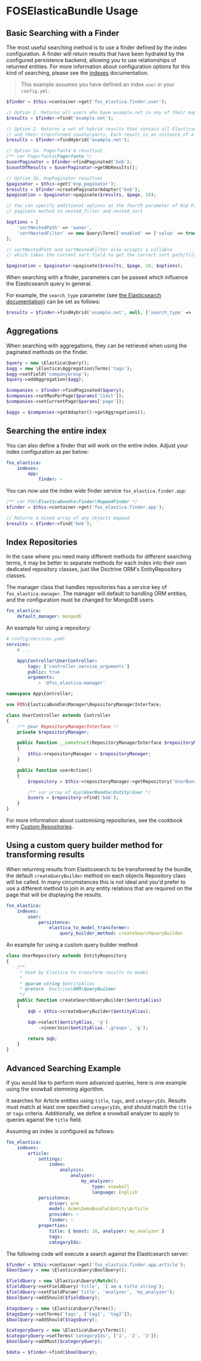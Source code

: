 FOSElasticaBundle Usage
=======================

Basic Searching with a Finder
-----------------------------

The most useful searching method is to use a finder defined by the index configuration.
A finder will return results that have been hydrated by the configured persistence backend,
allowing you to use relationships of returned entities. For more information about
configuration options for this kind of searching, please see the [indexes](indexes.md)
documentation.

> This example assumes you have defined an index `user` in your `config.yml`.

```php
$finder = $this->container->get('fos_elastica.finder.user');

// Option 1. Returns all users who have example.net in any of their mapped fields
$results = $finder->find('example.net');

// Option 2. Returns a set of hybrid results that contain all Elasticsearch results
// and their transformed counterparts. Each result is an instance of a HybridResult
$results = $finder->findHybrid('example.net');

// Option 3a. Pagerfanta'd resultset
/** var Pagerfanta\Pagerfanta */
$userPaginator = $finder->findPaginated('bob');
$countOfResults = $userPaginator->getNbResults();

// Option 3b. KnpPaginator resultset
$paginator = $this->get('knp_paginator');
$results = $finder->createPaginatorAdapter('bob');
$pagination = $paginator->paginate($results, $page, 10);

// You can specify additional options as the fourth parameter of Knp Paginator
// paginate method to nested_filter and nested_sort

$options = [
    'sortNestedPath' => 'owner',
    'sortNestedFilter' => new Query\Term(['enabled' => ['value' => true]]),
];

// sortNestedPath and sortNestedFilter also accepts a callable
// which takes the current sort field to get the correct sort path/filter

$pagination = $paginator->paginate($results, $page, 10, $options);
```

When searching with a finder, parameters can be passed which influence the Elasticsearch query in general.

For example, the `search_type` parameter (see [the Elasticsearch documentation](https://www.elastic.co/guide/en/elasticsearch/reference/current/search-request-search-type.html))
can be set as follows:

```php
$results = $finder->findHybrid('example.net', null, ['search_type' => 'dfs_query_then_fetch']);
```

Aggregations
-----------------

When searching with aggregations, they can be retrieved when using the paginated
methods on the finder.

```php
$query = new \Elastica\Query();
$agg = new \Elastica\Aggregation\Terms('tags');
$agg->setField('companyGroup');
$query->addAggregation($agg);

$companies = $finder->findPaginated($query);
$companies->setMaxPerPage($params['limit']);
$companies->setCurrentPage($params['page']);

$aggs = $companies->getAdapter()->getAggregations();
```

Searching the entire index
--------------------------

You can also define a finder that will work on the entire index. Adjust your index
configuration as per below:

```yaml
fos_elastica:
    indexes:
        app:
            finder: ~
```

You can now use the index wide finder service `fos_elastica.finder.app`:

```php
/** var FOS\ElasticaBundle\Finder\MappedFinder */
$finder = $this->container->get('fos_elastica.finder.app');

// Returns a mixed array of any objects mapped
$results = $finder->find('bob');
```

Index Repositories
-----------------

In the case where you need many different methods for different searching terms, it
may be better to separate methods for each index into their own dedicated repository
classes, just like Doctrine ORM's EntityRepository classes.

The manager class that handles repositories has a service key of `fos_elastica.manager`.
The manager will default to handling ORM entities, and the configuration must be changed
for MongoDB users.

```yaml
fos_elastica:
    default_manager: mongodb
```

An example for using a repository:

```yaml
# config/services.yaml
services:
    # ...

    App\Controller\UserController:
        tags: ['controller.service_arguments']
        public: true
        arguments:
            - '@fos_elastica.manager'
```

```php
namespace App\Controller;

use FOS\ElasticaBundle\Manager\RepositoryManagerInterface;

class UserController extends Controller
{
    /** @var RepositoryManagerInterface */
    private $repositoryManager;

    public function __construct(RepositoryManagerInterface $repositoryManager)
    {
        $this->repositoryManager = $repositoryManager;
    }

    public function userAction()
    {
        $repository = $this->repositoryManager->getRepository('UserBundle:User');

        /** var array of App\UserBundle\Entity\User */
        $users = $repository->find('bob');
    }
}
```

For more information about customising repositories, see the cookbook entry
[Custom Repositories](cookbook/custom-repositories.md).

Using a custom query builder method for transforming results
------------------------------------------------------------

When returning results from Elasticsearch to be transformed by the bundle, the default
`createQueryBuilder` method on each objects Repository class will be called. In many
circumstances this is not ideal and you'd prefer to use a different method to join in
any entity relations that are required on the page that will be displaying the results.

```yaml
fos_elastica:
    indexes:
        user:
            persistence:
                elastica_to_model_transformer:
                    query_builder_method: createSearchQueryBuilder
```

An example for using a custom query builder method:

```php
class UserRepository extends EntityRepository
{
    /**
     * Used by Elastica to transform results to model
     * 
     * @param string $entityAlias
     * @return  Doctrine\ORM\QueryBuilder
     */
    public function createSearchQueryBuilder($entityAlias)
    {
        $qb = $this->createQueryBuilder($entityAlias);

        $qb->select($entityAlias, 'g')
            ->innerJoin($entityAlias.'.groups', 'g');

        return $qb;
    }
}
```

Advanced Searching Example
--------------------------

If you would like to perform more advanced queries, here is one example using
the snowball stemming algorithm.

It searches for Article entities using `title`, `tags`, and `categoryIds`.
Results must match at least one specified `categoryIds`, and should match the
`title` or `tags` criteria. Additionally, we define a snowball analyzer to
apply to queries against the `title` field.

Assuming an index is configured as follows:

```yaml
fos_elastica:
    indexes:
        article:
            settings:
                index:
                    analysis:
                        analyzer:
                            my_analyzer:
                                type: snowball
                                language: English
            persistence:
                driver: orm
                model: Acme\DemoBundle\Entity\Article
                provider: ~
                finder: ~
            properties:
                title: { boost: 10, analyzer: my_analyzer }
                tags:
                categoryIds:
```

The following code will execute a search against the Elasticsearch server:

```php
$finder = $this->container->get('fos_elastica.finder.app.article');
$boolQuery = new \Elastica\Query\BoolQuery();

$fieldQuery = new \Elastica\Query\Match();
$fieldQuery->setFieldQuery('title', 'I am a title string');
$fieldQuery->setFieldParam('title', 'analyzer', 'my_analyzer');
$boolQuery->addShould($fieldQuery);

$tagsQuery = new \Elastica\Query\Terms();
$tagsQuery->setTerms('tags', ['tag1', 'tag2']);
$boolQuery->addShould($tagsQuery);

$categoryQuery = new \Elastica\Query\Terms();
$categoryQuery->setTerms('categoryIds', ['1', '2', '3']);
$boolQuery->addMust($categoryQuery);

$data = $finder->find($boolQuery);
```

